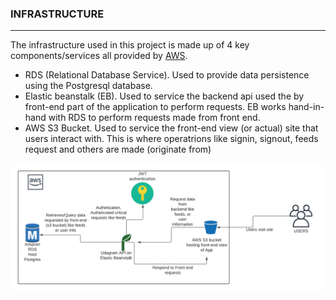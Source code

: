 ### INFRASTRUCTURE 
____
The infrastructure used in this project is made up of 4 key components/services all provided by [AWS](https://aws.amazon.com/). 
- RDS (Relational Database Service). Used to provide data persistence using the Postgresql database.
- Elastic beanstalk (EB). Used to service the backend api used the by front-end part of the application to perform
  requests. EB works hand-in-hand with RDS to perform requests made from front end.
- AWS S3 Bucket. Used to service the front-end view (or actual) site that users interact with. This is where operatrions
  like signin, signout, feeds request and others are made (originate from)
  
![image](../screenshots/aws_architectural_diagra.png)